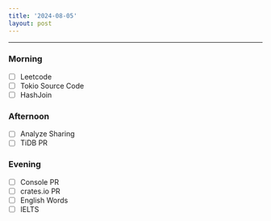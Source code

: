 ```yaml
---
title: '2024-08-05'
layout: post
---
```


---

### Morning

- [ ] Leetcode
- [ ] Tokio Source Code
- [ ] HashJoin

### Afternoon

- [ ] Analyze Sharing
- [ ] TiDB PR

### Evening

- [ ] Console PR
- [ ] crates.io PR
- [ ] English Words
- [ ] IELTS
